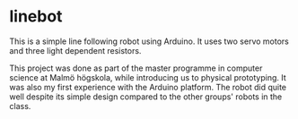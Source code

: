 linebot
=======

This is a simple line following robot using Arduino. It uses two servo motors and three light dependent resistors.

This project was done as part of the master programme in computer science at Malmö högskola, while introducing us to 
physical prototyping. It was also my first experience with the Arduino platform. The robot did quite well despite its 
simple design compared to the other groups' robots in the class.
